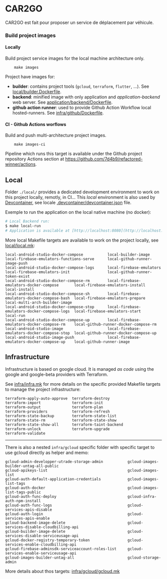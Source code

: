 # CAR2GO

CAR2GO est fait pour proposer un service de déplacement par véhicule.

### Build project images

#### Locally

Build project service images for the local machine architecture only.

```
    make images
```

Project have images for:

* __builder__: contains project tools (`gcloud`, `terraform`, `flutter`, ...). See [local/builder.Dockerfile](local/builder.Dockerfile).
* __backend__: minified image with only application and _application-backend_ web server. See [application/backend/Dockerfile](application/backend/Dockerfile).
* __github action runner__: used to provide Github Action Workflow local hosted-runners. See [infra/github/Dockerfile](infra/github/Dockerfile).


#### CI - Github Actions worflows

Build and push multi-architecture project images.

```
    make images-ci
```
Pipeline which runs this target is available under the Github project repository Actions section at https://github.com/7d4b9/refactored-winner/actions.

## Local

Folder `./local/` provides a dedicated development environment to work on this project locally, remotly, in CI...
This *local* environment is also used by [Devcontainer](https://containers.dev), see locale [.devcontainer/devcontainer.json](.devcontainer/devcontainer.json) file.

Exemple to run the application on the local native machine (no docker):

```bash
# Local Backend run:
$ make local-run
# Application is available at [http://localhost:8080](http://localhost:8080).
```

More local Makefile targets are available to work on the project locally, see [local/local.mk](local/local.mk):
    
    local-android-studio-docker-compose           local-builder-image                           local-firebase-emulators-functions-serve      local-github-runner-image-push
    local-android-studio-docker-compose-logs      local-firebase-emulators                      local-firebase-emulators-init                 local-github-runner-token-exist
    local-android-studio-docker-compose-rm        local-firebase-emulators-docker-compose       local-firebase-emulators-install              local-install
    local-android-studio-docker-compose-sh        local-firebase-emulators-docker-compose-bash  local-firebase-emulators-prepare              local-multi-arch-builder-image
    local-android-studio-docker-compose-stop      local-firebase-emulators-docker-compose-logs  local-firebase-emulators-start                local-run
    local-android-studio-docker-compose-up        local-firebase-emulators-docker-compose-rm    local-github-runner-docker-compose-rm         
    local-android-studio-image                    local-firebase-emulators-docker-compose-stop  local-github-runner-docker-compose-up         
    local-android-studio-image-push               local-firebase-emulators-docker-compose-up    local-github-runner-image 

## Infrastructure

Infrastructure is based on google cloud. It is managed *as code* using the google and google-beta providers with Terraform.

See [infra/infra.mk](infra/infra.mk) for more details on the specific provided Makefile targets to manage the project infrastructure:

    terraform-apply-auto-approve  terraform-destroy             
    terraform-import              terraform-init                
    terraform-output              terraform-plan                
    terraform-providers           terraform-refresh             
    terraform-state-backup        terraform-state-list          
    terraform-state-rm            terraform-state-show          
    terraform-state-show-all      terraform-taint-backend       
    terraform-unlock              terraform-upgrade             
    terraform-validate            
 
 --- 
 
 There is also a nested `infra/gcloud` specific folder with specific target to use gcloud directly as helper and memo:
 
    gcloud-admin-developper-utrade-storage-admin           gcloud-images-builder-untag-all-public
    gcloud-apikeys-list                                    gcloud-images-list
    gcloud-auth-default-application-credentials            gcloud-images-list-tags
    gcloud-auth-docker                                     gcloud-images-list-tags-public
    gcloud-auth-func-deploy                                gcloud-infra-auth-npm-install
    gcloud-auth-func-logs                                  gcloud-services-apis-disable
    gcloud-auth-login                                      gcloud-services-apis-enable
    gcloud-backend-image-delete                            gcloud-services-disable-cloudbilling-api
    gcloud-builder-image-delete                            gcloud-services-disable-serviceusage-api
    gcloud-docker-registry-temporary-token                 gcloud-services-enable-cloudbilling-api
    gcloud-firebase-adminsdk-serviceaccount-roles-list     gcloud-services-enable-serviceusage-api
    gcloud-images-builder-untag-all                        gcloud-storage-admin
    
 More details about thos targets: [infra/gcloud/gcloud.mk](infra/gcloud/gcloud.mk)